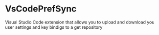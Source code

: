 # VsCodePrefSync
Visual Studio Code extension that allows you to upload and download you user settings and key bindigs to a get repository
